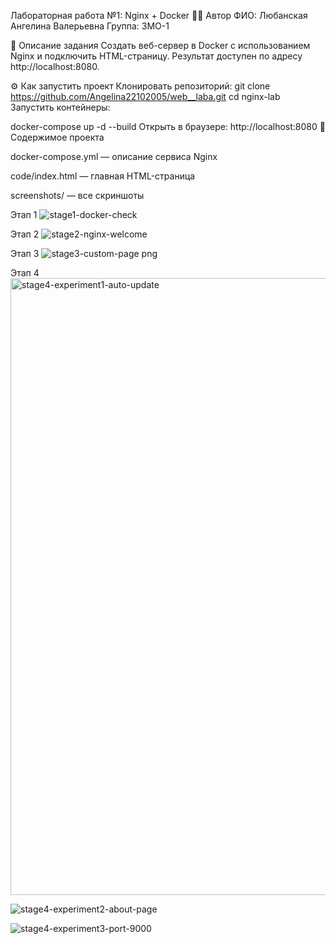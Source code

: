 Лабораторная работа №1: Nginx + Docker
👩‍💻 Автор
ФИО: Любанская Ангелина Валерьевна
Группа: 3МО-1

📌 Описание задания
Создать веб-сервер в Docker с использованием Nginx и подключить HTML-страницу.
Результат доступен по адресу http://localhost:8080.

⚙️ Как запустить проект
Клонировать репозиторий:
git clone <https://github.com/Angelina22102005/web__laba.git>
cd nginx-lab
Запустить контейнеры:

docker-compose up -d --build
Открыть в браузере: http://localhost:8080 📂 Содержимое проекта

docker-compose.yml — описание сервиса Nginx

code/index.html — главная HTML-страница

screenshots/ — все скриншоты

Этап 1
![stage1-docker-check](https://github.com/user-attachments/assets/dc89007a-47e3-46ea-aa0f-ac3c3a75bdd8)

Этап 2
![stage2-nginx-welcome](https://github.com/user-attachments/assets/50dcbdaf-a79e-4570-84b8-2443f92f974a)

Этап 3
![stage3-custom-page png](https://github.com/user-attachments/assets/177b3967-ccc1-47bf-9162-18960e05bab1)

Этап 4
<img width="1861" height="987" alt="stage4-experiment1-auto-update" src="https://github.com/user-attachments/assets/ce8adbbc-2457-468a-b82c-419e5625198d" />

![stage4-experiment2-about-page](https://github.com/user-attachments/assets/1fd1d7b6-3675-4fad-8ac7-78b1ae7a431e)

![stage4-experiment3-port-9000](https://github.com/user-attachments/assets/0018d9af-4035-406d-9221-b7ce66c82ca2)
